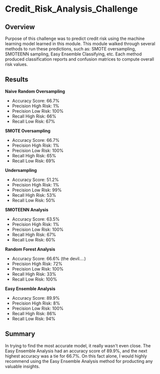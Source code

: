 # Credit_Risk_Analysis_Challenge

## Overview
Purpose of this challenge was to predict credit risk using the machine learning model learned in this module. This module walked through several methods to run these predictions, such as: SMOTE oversampling, SMOTEENN sampling, Easy Ensemble Classifying, etc. Each method produced classification reports and confusion matrices to compute overall risk values.

## Results

**Naive Random Oversampling**
- Accuracy Score: 66.7%
- Precision High Risk: 1%
- Precision Low Risk: 100%
- Recall High Risk: 66%
- Recall Low Risk: 67%

**SMOTE Oversampling**
- Accuracy Score: 66.7%
- Precision High Risk: 1%
- Precision Low Risk: 100%
- Recall High Risk: 65%
- Recall Low Risk: 69%

**Undersampling**
- Accuracy Score: 51.2%
- Precision High Risk: 1%
- Precision Low Risk: 99%
- Recall High Risk: 53%
- Recall Low Risk: 50%

**SMOTEENN Analysis**
- Accuracy Score: 63.5%
- Precision High Risk: 1%
- Precision Low Risk: 100%
- Recall High Risk: 67%
- Recall Low Risk: 60%

**Random Forest Analysis**
- Accuracy Score: 66.6% (the devil....)
- Precision High Risk: 72%
- Precision Low Risk: 100%
- Recall High Risk: 33%
- Recall Low Risk: 100%

**Easy Ensemble Analysis**
- Accuracy Score: 89.9% 
- Precision High Risk: 8%
- Precision Low Risk: 100%
- Recall High Risk: 86%
- Recall Low Risk: 94%

## Summary

In trying to find the most accurate model, it really wasn't even close. The Easy Ensemble Analysis had an accuracy score of 89.9%, and the next highest accuracy was a tie for 66.7%. On this fact alone, I would highly recommend using the Easy Ensemble Analysis method for producting any valuable insights. 
